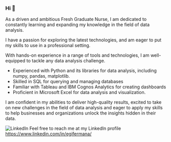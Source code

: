 ### Hi 👋

As a driven and ambitious Fresh Graduate Nurse, I am dedicated to constantly learning and expanding my knowledge in the field of data analysis.

I have a passion for exploring the latest technologies, and am eager to put my skills to use in a professional setting.

With hands-on experience in a range of tools and technologies, I am well-equipped to tackle any data analysis challenge.

* Experienced with Python and its libraries for data analysis, including numpy, pandas, matplotlib.
* Skilled in SQL for querying and managing databases
* Familiar with Tableau and IBM Cognos Analytics for creating dashboards
* Proficient in Microsoft Excel for data analysis and visualization.

I am confident in my abilities to deliver high-quality results, excited to take on new challenges in the field of data analysis and eager to apply my skills to help businesses and organizations unlock the insights hidden in their data.

![LinkedIn](https://user-images.githubusercontent.com/102632925/235557714-5a4b56ff-0c5e-427c-a435-e0e353eebc04.png) Feel free to reach me at my LinkedIn profile https://www.linkedin.com/in/egifermana/
